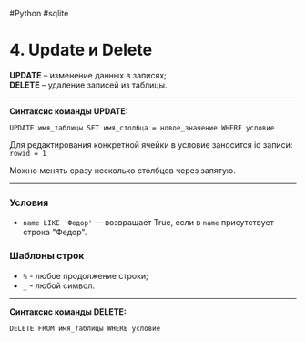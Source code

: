 #Python #sqlite

# 4. Update и Delete

**UPDATE** – изменение данных в записях;  
**DELETE** – удаление записей из таблицы.

---

**Синтаксис команды UPDATE:**

```
UPDATE имя_таблицы SET имя_столбца = новое_значение WHERE условие
```

Для редактирования конкретной ячейки в условие заносится id записи:  
`rowid = 1`  

Можно менять сразу несколько столбцов через запятую.

---

### Условия

- `name LIKE 'Федор'` — возвращает True, если в `name` присутствует строка "Федор".

### Шаблоны строк

- `%` - любое продолжение строки;
- `_` - любой символ.

---

**Синтаксис команды DELETE:**

```
DELETE FROM имя_таблицы WHERE условие
```
